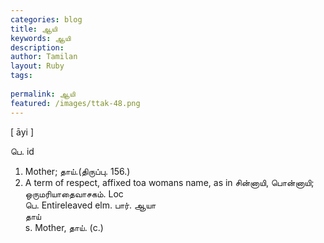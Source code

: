 ```yaml
---
categories: blog
title: ஆயி
keywords: ஆயி
description: 
author: Tamilan
layout: Ruby
tags: 
 
permalink: ஆயி
featured: /images/ttak-48.png
---
```

  
[ āyi ]  
  
பெ. id  
1. Mother; தாய்.(திருப்பு. 156.)  
2. A term of respect, affixed toa womans name, as in சின்னாயி, பொன்னாயி; ஒருமரியாதைவாசகம். Loc  
பெ. Entireleaved elm. பார். ஆயா  
தாய்  
s. Mother, தாய். (c.)